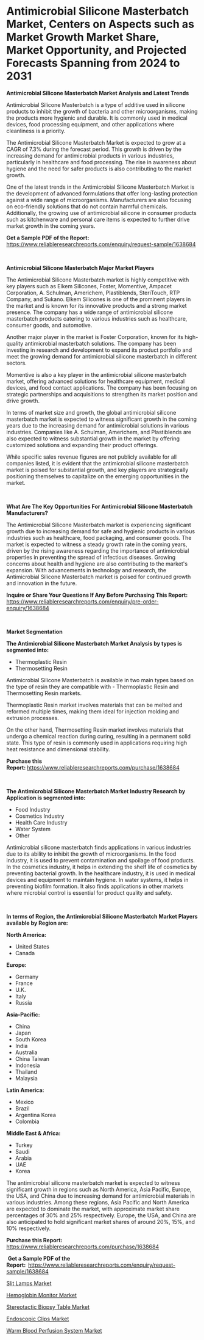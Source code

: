 <p><h1>Antimicrobial Silicone Masterbatch Market, Centers on Aspects such as Market Growth Market Share, Market Opportunity, and Projected Forecasts Spanning from 2024 to 2031</h1></p><p><strong>Antimicrobial Silicone Masterbatch Market Analysis and Latest Trends</strong></p>
<p><p>Antimicrobial Silicone Masterbatch is a type of additive used in silicone products to inhibit the growth of bacteria and other microorganisms, making the products more hygienic and durable. It is commonly used in medical devices, food processing equipment, and other applications where cleanliness is a priority.</p><p>The Antimicrobial Silicone Masterbatch Market is expected to grow at a CAGR of 7.3% during the forecast period. This growth is driven by the increasing demand for antimicrobial products in various industries, particularly in healthcare and food processing. The rise in awareness about hygiene and the need for safer products is also contributing to the market growth.</p><p>One of the latest trends in the Antimicrobial Silicone Masterbatch Market is the development of advanced formulations that offer long-lasting protection against a wide range of microorganisms. Manufacturers are also focusing on eco-friendly solutions that do not contain harmful chemicals. Additionally, the growing use of antimicrobial silicone in consumer products such as kitchenware and personal care items is expected to further drive market growth in the coming years.</p></p>
<p><strong>Get a Sample PDF of the Report:&nbsp;</strong> <a href="https://www.reliableresearchreports.com/enquiry/request-sample/1638684">https://www.reliableresearchreports.com/enquiry/request-sample/1638684</a></p>
<p>&nbsp;</p>
<p><strong>Antimicrobial Silicone Masterbatch Major Market Players</strong></p>
<p><p>The Antimicrobial Silicone Masterbatch market is highly competitive with key players such as Elkem Silicones, Foster, Momentive, Ampacet Corporation, A. Schulman, Americhem, Plastiblends, SteriTouch, RTP Company, and Sukano. Elkem Silicones is one of the prominent players in the market and is known for its innovative products and a strong market presence. The company has a wide range of antimicrobial silicone masterbatch products catering to various industries such as healthcare, consumer goods, and automotive. </p><p>Another major player in the market is Foster Corporation, known for its high-quality antimicrobial masterbatch solutions. The company has been investing in research and development to expand its product portfolio and meet the growing demand for antimicrobial silicone masterbatch in different sectors.</p><p>Momentive is also a key player in the antimicrobial silicone masterbatch market, offering advanced solutions for healthcare equipment, medical devices, and food contact applications. The company has been focusing on strategic partnerships and acquisitions to strengthen its market position and drive growth.</p><p>In terms of market size and growth, the global antimicrobial silicone masterbatch market is expected to witness significant growth in the coming years due to the increasing demand for antimicrobial solutions in various industries. Companies like A. Schulman, Americhem, and Plastiblends are also expected to witness substantial growth in the market by offering customized solutions and expanding their product offerings.</p><p>While specific sales revenue figures are not publicly available for all companies listed, it is evident that the antimicrobial silicone masterbatch market is poised for substantial growth, and key players are strategically positioning themselves to capitalize on the emerging opportunities in the market.</p></p>
<p>&nbsp;</p>
<p><strong>What Are The Key Opportunities For Antimicrobial Silicone Masterbatch Manufacturers?</strong></p>
<p><p>The Antimicrobial Silicone Masterbatch market is experiencing significant growth due to increasing demand for safe and hygienic products in various industries such as healthcare, food packaging, and consumer goods. The market is expected to witness a steady growth rate in the coming years, driven by the rising awareness regarding the importance of antimicrobial properties in preventing the spread of infectious diseases. Growing concerns about health and hygiene are also contributing to the market's expansion. With advancements in technology and research, the Antimicrobial Silicone Masterbatch market is poised for continued growth and innovation in the future.</p></p>
<p><strong>Inquire or Share Your Questions If Any Before Purchasing This Report:</strong> <a href="https://www.reliableresearchreports.com/enquiry/pre-order-enquiry/1638684">https://www.reliableresearchreports.com/enquiry/pre-order-enquiry/1638684</a></p>
<p>&nbsp;</p>
<p><strong>Market Segmentation</strong></p>
<p><strong>The Antimicrobial Silicone Masterbatch Market Analysis by types is segmented into:</strong></p>
<p><ul><li>Thermoplastic Resin</li><li>Thermosetting Resin</li></ul></p>
<p><p>Antimicrobial Silicone Masterbatch is available in two main types based on the type of resin they are compatible with - Thermoplastic Resin and Thermosetting Resin markets. </p><p>Thermoplastic Resin market involves materials that can be melted and reformed multiple times, making them ideal for injection molding and extrusion processes. </p><p>On the other hand, Thermosetting Resin market involves materials that undergo a chemical reaction during curing, resulting in a permanent solid state. This type of resin is commonly used in applications requiring high heat resistance and dimensional stability.</p></p>
<p><strong>Purchase this Report:&nbsp;</strong><a href="https://www.reliableresearchreports.com/purchase/1638684">https://www.reliableresearchreports.com/purchase/1638684</a></p>
<p>&nbsp;</p>
<p><strong>The Antimicrobial Silicone Masterbatch Market Industry Research by Application is segmented into:</strong></p>
<p><ul><li>Food Industry</li><li>Cosmetics Industry</li><li>Health Care Industry</li><li>Water System</li><li>Other</li></ul></p>
<p><p>Antimicrobial silicone masterbatch finds applications in various industries due to its ability to inhibit the growth of microorganisms. In the food industry, it is used to prevent contamination and spoilage of food products. In the cosmetics industry, it helps in extending the shelf life of cosmetics by preventing bacterial growth. In the healthcare industry, it is used in medical devices and equipment to maintain hygiene. In water systems, it helps in preventing biofilm formation. It also finds applications in other markets where microbial control is essential for product quality and safety.</p></p>
<p>&nbsp;</p>
<p><strong>In terms of Region, the Antimicrobial Silicone Masterbatch Market Players available by Region are:</strong></p>
<p>
    <p> <strong> North America: </strong>
        <ul>
            <li>United States</li>
            <li>Canada</li>
        </ul>
        </p> 
    <p> <strong> Europe: </strong>
        <ul>
            <li>Germany</li>
            <li>France</li>
            <li>U.K.</li>
            <li>Italy</li>
            <li>Russia</li>
        </ul>
        </p> 
    <p> <strong> Asia-Pacific: </strong>
        <ul>
            <li>China</li>
            <li>Japan</li>
            <li>South Korea</li>
            <li>India</li>
            <li>Australia</li>
            <li>China Taiwan</li>
            <li>Indonesia</li>
            <li>Thailand</li>
            <li>Malaysia</li>
        </ul>
        </p> 
    <p> <strong> Latin America: </strong>
        <ul>
            <li>Mexico</li>
            <li>Brazil</li>
            <li>Argentina Korea</li>
            <li>Colombia</li>
        </ul>
        </p> 
    <p> <strong> Middle East & Africa: </strong>
        <ul>
            <li>Turkey</li>
            <li>Saudi</li>
            <li>Arabia</li>
            <li>UAE</li>
            <li>Korea</li>
        </ul>
    </p>
    </p>
<p><p>The antimicrobial silicone masterbatch market is expected to witness significant growth in regions such as North America, Asia Pacific, Europe, the USA, and China due to increasing demand for antimicrobial materials in various industries. Among these regions, Asia Pacific and North America are expected to dominate the market, with approximate market share percentages of 30% and 25% respectively. Europe, the USA, and China are also anticipated to hold significant market shares of around 20%, 15%, and 10% respectively.</p></p>
<p><strong>Purchase this Report: </strong><a href="https://www.reliableresearchreports.com/purchase/1638684">https://www.reliableresearchreports.com/purchase/1638684</a></p>
<p>&nbsp;<strong>Get a Sample PDF of the Report:&nbsp;&nbsp;</strong><a href="https://www.reliableresearchreports.com/enquiry/request-sample/1638684">https://www.reliableresearchreports.com/enquiry/request-sample/1638684</a></p>
<p><strong></strong></p>
<p><p><a href="https://medium.com/@amosmonahan243/slit-lamps-market-analysis-its-cagr-market-segmentation-and-global-industry-overview-8d1027917e99">Slit Lamps Market</a></p><p><a href="https://medium.com/@arelystamm545/hemoglobin-monitor-market-trends-forecast-and-competitive-analysis-to-2031-a46adc67e801">Hemoglobin Monitor Market</a></p><p><a href="https://medium.com/@arelystamm545/stereotactic-biopsy-table-market-report-reveals-the-latest-trends-and-growth-opportunities-of-this-9dfd3449e2e7">Stereotactic Biopsy Table Market</a></p><p><a href="https://medium.com/p/88a4fb9ea051/edit">Endoscopic Clips Market</a></p><p><a href="https://medium.com/@chiragreportprime3/warm-blood-perfusion-system-market-outlook-industry-overview-and-forecast-2024-to-2031-0afcbec54535">Warm Blood Perfusion System Market</a></p></p>